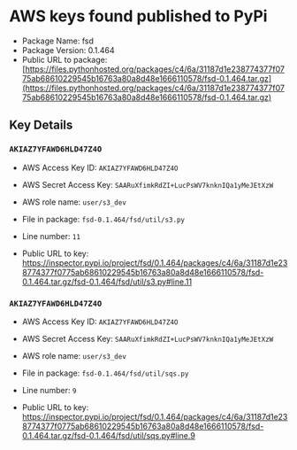 # AWS keys found published to PyPi

* Package Name: fsd
* Package Version: 0.1.464
* Public URL to package: [https://files.pythonhosted.org/packages/c4/6a/31187d1e238774377f0775ab68610229545b16763a80a8d48e1666110578/fsd-0.1.464.tar.gz](https://files.pythonhosted.org/packages/c4/6a/31187d1e238774377f0775ab68610229545b16763a80a8d48e1666110578/fsd-0.1.464.tar.gz)

## Key Details

### `AKIAZ7YFAWD6HLD47Z4O`

* AWS Access Key ID: `AKIAZ7YFAWD6HLD47Z4O`
* AWS Secret Access Key: `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` 
* AWS role name: `user/s3_dev`
* File in package: `fsd-0.1.464/fsd/util/s3.py`
* Line number: `11`

* Public URL to key: https://inspector.pypi.io/project/fsd/0.1.464/packages/c4/6a/31187d1e238774377f0775ab68610229545b16763a80a8d48e1666110578/fsd-0.1.464.tar.gz/fsd-0.1.464/fsd/util/s3.py#line.11



### `AKIAZ7YFAWD6HLD47Z4O`

* AWS Access Key ID: `AKIAZ7YFAWD6HLD47Z4O`
* AWS Secret Access Key: `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` 
* AWS role name: `user/s3_dev`
* File in package: `fsd-0.1.464/fsd/util/sqs.py`
* Line number: `9`

* Public URL to key: https://inspector.pypi.io/project/fsd/0.1.464/packages/c4/6a/31187d1e238774377f0775ab68610229545b16763a80a8d48e1666110578/fsd-0.1.464.tar.gz/fsd-0.1.464/fsd/util/sqs.py#line.9


